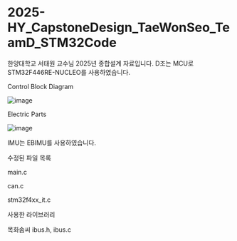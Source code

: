 # 2025-HY_CapstoneDesign_TaeWonSeo_TeamD_STM32Code

한양대학교 서태원 교수님 2025년 종합설계 자료입니다.
D조는 MCU로 STM32F446RE-NUCLEO를 사용하였습니다.


Control Block Diagram

![image](https://github.com/user-attachments/assets/a238eea4-d4e6-4722-a940-6ac427fc807f)


Electric Parts

![image](https://github.com/user-attachments/assets/73b2ac5b-690d-4364-973b-ce3a3f2c89c8)

IMU는 EBIMU를 사용하였습니다.

수정된 파일 목록

main.c

can.c

stm32f4xx_it.c

사용한 라이브러리

목화솜씨 ibus.h, ibus.c
